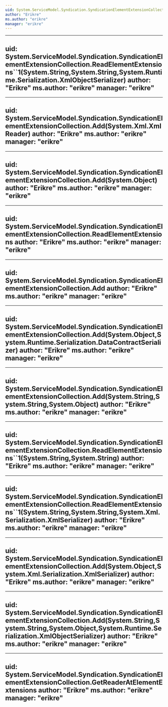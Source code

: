 ```yaml
---
uid: System.ServiceModel.Syndication.SyndicationElementExtensionCollection
author: "Erikre"
ms.author: "erikre"
manager: "erikre"
---
```


---
uid: System.ServiceModel.Syndication.SyndicationElementExtensionCollection.ReadElementExtensions``1(System.String,System.String,System.Runtime.Serialization.XmlObjectSerializer)
author: "Erikre"
ms.author: "erikre"
manager: "erikre"
---

---
uid: System.ServiceModel.Syndication.SyndicationElementExtensionCollection.Add(System.Xml.XmlReader)
author: "Erikre"
ms.author: "erikre"
manager: "erikre"
---

---
uid: System.ServiceModel.Syndication.SyndicationElementExtensionCollection.Add(System.Object)
author: "Erikre"
ms.author: "erikre"
manager: "erikre"
---

---
uid: System.ServiceModel.Syndication.SyndicationElementExtensionCollection.ReadElementExtensions
author: "Erikre"
ms.author: "erikre"
manager: "erikre"
---

---
uid: System.ServiceModel.Syndication.SyndicationElementExtensionCollection.Add
author: "Erikre"
ms.author: "erikre"
manager: "erikre"
---

---
uid: System.ServiceModel.Syndication.SyndicationElementExtensionCollection.Add(System.Object,System.Runtime.Serialization.DataContractSerializer)
author: "Erikre"
ms.author: "erikre"
manager: "erikre"
---

---
uid: System.ServiceModel.Syndication.SyndicationElementExtensionCollection.Add(System.String,System.String,System.Object)
author: "Erikre"
ms.author: "erikre"
manager: "erikre"
---

---
uid: System.ServiceModel.Syndication.SyndicationElementExtensionCollection.ReadElementExtensions``1(System.String,System.String)
author: "Erikre"
ms.author: "erikre"
manager: "erikre"
---

---
uid: System.ServiceModel.Syndication.SyndicationElementExtensionCollection.ReadElementExtensions``1(System.String,System.String,System.Xml.Serialization.XmlSerializer)
author: "Erikre"
ms.author: "erikre"
manager: "erikre"
---

---
uid: System.ServiceModel.Syndication.SyndicationElementExtensionCollection.Add(System.Object,System.Xml.Serialization.XmlSerializer)
author: "Erikre"
ms.author: "erikre"
manager: "erikre"
---

---
uid: System.ServiceModel.Syndication.SyndicationElementExtensionCollection.Add(System.String,System.String,System.Object,System.Runtime.Serialization.XmlObjectSerializer)
author: "Erikre"
ms.author: "erikre"
manager: "erikre"
---

---
uid: System.ServiceModel.Syndication.SyndicationElementExtensionCollection.GetReaderAtElementExtensions
author: "Erikre"
ms.author: "erikre"
manager: "erikre"
---
